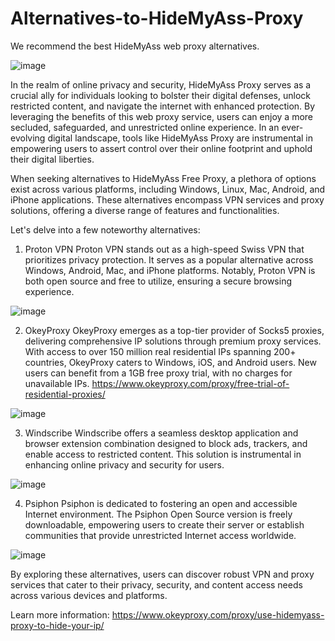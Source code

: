 # Alternatives-to-HideMyAss-Proxy
We recommend the best HideMyAss web proxy alternatives.

![image](https://github.com/OkeyProxyCom/Alternatives-to-HideMyAss-Proxy/assets/150340973/0e66b517-6c95-4b26-a50c-7150d602846a)

In the realm of online privacy and security, HideMyAss Proxy serves as a crucial ally for individuals looking to bolster their digital defenses, unlock restricted content, and navigate the internet with enhanced protection. By leveraging the benefits of this web proxy service, users can enjoy a more secluded, safeguarded, and unrestricted online experience. In an ever-evolving digital landscape, tools like HideMyAss Proxy are instrumental in empowering users to assert control over their online footprint and uphold their digital liberties.

When seeking alternatives to HideMyAss Free Proxy, a plethora of options exist across various platforms, including Windows, Linux, Mac, Android, and iPhone applications. These alternatives encompass VPN services and proxy solutions, offering a diverse range of features and functionalities.

Let's delve into a few noteworthy alternatives:

1. Proton VPN
Proton VPN stands out as a high-speed Swiss VPN that prioritizes privacy protection. It serves as a popular alternative across Windows, Android, Mac, and iPhone platforms. Notably, Proton VPN is both open source and free to utilize, ensuring a secure browsing experience.

![image](https://github.com/OkeyProxyCom/Alternatives-to-HideMyAss-Proxy/assets/150340973/4c48910b-2852-43d7-9485-8efdfdb8628c)

2. OkeyProxy
OkeyProxy emerges as a top-tier provider of Socks5 proxies, delivering comprehensive IP solutions through premium proxy services. With access to over 150 million real residential IPs spanning 200+ countries, OkeyProxy caters to Windows, iOS, and Android users. New users can benefit from a 1GB free proxy trial, with no charges for unavailable IPs.
https://www.okeyproxy.com/proxy/free-trial-of-residential-proxies/

![image](https://github.com/OkeyProxyCom/Alternatives-to-HideMyAss-Proxy/assets/150340973/534971d1-78d1-4441-81bd-de83d2b215ea)

3. Windscribe
Windscribe offers a seamless desktop application and browser extension combination designed to block ads, trackers, and enable access to restricted content. This solution is instrumental in enhancing online privacy and security for users.

![image](https://github.com/OkeyProxyCom/Alternatives-to-HideMyAss-Proxy/assets/150340973/b850840e-702d-4bd3-bf64-3efeac18e119)

4. Psiphon
Psiphon is dedicated to fostering an open and accessible Internet environment. The Psiphon Open Source version is freely downloadable, empowering users to create their server or establish communities that provide unrestricted Internet access worldwide.

![image](https://github.com/OkeyProxyCom/Alternatives-to-HideMyAss-Proxy/assets/150340973/b31c1657-f599-4df2-b6af-1adde7d296f8)

By exploring these alternatives, users can discover robust VPN and proxy services that cater to their privacy, security, and content access needs across various devices and platforms.

Learn more information: https://www.okeyproxy.com/proxy/use-hidemyass-proxy-to-hide-your-ip/
